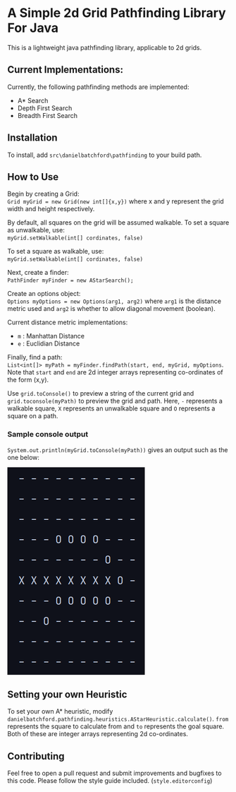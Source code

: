 # A Simple 2d Grid Pathfinding Library For Java

This is a lightweight java pathfinding library, applicable to 2d grids.
## Current Implementations:
Currently, the following pathfinding methods are implemented:
* A* Search
* Depth First Search
* Breadth First Search
## Installation
To install, add `src\danielbatchford\pathfinding` to your build path.
## How to Use
Begin by creating a Grid:  
`Grid myGrid = new Grid(new int[]{x,y})` where x and y represent the grid width and height respectively.  

By default, all squares on the grid will be assumed walkable. To set a square as unwalkable, use:  
`myGrid.setWalkable(int[] cordinates, false)`   

To set a square as walkable, use:  
`myGrid.setWalkable(int[] cordinates, false)`  

Next, create a finder:  
`PathFinder myFinder = new AStarSearch();`  

Create an options object:  
`Options myOptions = new Options(arg1, arg2)` where `arg1` is the distance metric used and `arg2` is whether to allow diagonal movement (boolean).

Current distance metric implementations:
* `m` : Manhattan Distance
* `e` : Euclidian Distance

Finally, find a path:  
`List<int[]> myPath = myFinder.findPath(start, end, myGrid, myOptions`.  
Note that `start` and `end` are 2d integer arrays representing co-ordinates of the form (x,y).  

Use `grid.toConsole()` to preview a string of the current grid and `grid.toconsole(myPath)` to preview the grid and path. Here, `-` represents a walkable square, `X` represents an unwalkable square and `O` represents a square on a path. 

### Sample console output
`System.out.println(myGrid.toConsole(myPath))` gives an output such as the one below:

![SampleImage](sample.png?raw=true "Title")

## Setting your own Heuristic
To set your own A* heuristic, modify `danielbatchford.pathfinding.heuristics.AStarHeuristic.calculate()`. `from` represents the square to calculate from and `to` represents the goal square. Both of these are integer arrays representing 2d co-ordinates.

## Contributing
Feel free to open a pull request and submit improvements and bugfixes to this code. Please follow the style guide included. (`style.editorconfig`)


